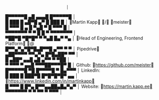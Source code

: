 
                               │                                                
   █▀▀▀▀▀█ ▄█ ▄▄▄█   █▀▀▀▀▀█   │                                                
   █ ███ █ ▄█▀█   ▄▀ █ ███ █   │   <span class="color-229">Martin Kapp</span> <span class="color-90">/</span> <span class="color-215">meister</span>                        <br/>
   █ ▀▀▀ █ ▄ █ ▀▄█ ▀ █ ▀▀▀ █   │                                                
   ▀▀▀▀▀▀▀ ▀ ▀ █ █ ▀ ▀▀▀▀▀▀▀   │                                                
   ▀██▀█ ▀█▀█▀ ▀  ▀▄█ █▄▀ ▀▄   │   <span class="color-84">Head of Engineering, Frontend Platform</span> <span class="color-215">@     
   █▀▀▄▀▄▀█▀█▄█▀▀█ ▄▀▀ ▀ ▀     │   Pipedrive</span>                                    
   ▄██▀▀▀▀ ▀▀▄▀▄  █▀█▄██▀ ▀▀   │                                                
   █  ▄██▀ ▄▄█ ▄█  ▄▀▀ ▀ ▀██   │                                                
   ▀ ▀▀▀ ▀ ▄▄█ ▀▀▀██▀▀▀█▀  █   │   Github:    <span class="color-215">https://github.com/meister</span>        
   █▀▀▀▀▀█ ▀█ █▀▀▀▀█ ▀ █▄▀▀▀   │   LinkedIn:                                    
   █ ███ █ ███▀█ █▀█▀█▀█▀ ▄▄   │   <span class="color-215">https://www.linkedin.com/in/martinkapp</span>       
   █ ▀▀▀ █ █▀▄ █▀▀▄▄██▄█▄▀▄▀   │   Website:   <span class="color-215">https://martin.kapp.ee</span>            
   ▀▀▀▀▀▀▀ ▀ ▀   ▀▀ ▀    ▀▀▀   │                                                

